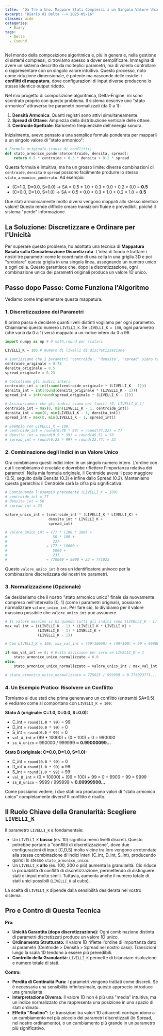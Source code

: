```yaml
---
title:  "Da Tre a Uno: Mappare Stati Complessi a un Singolo Valore Unico (Senza Conflitti!)"
excerpt: "Diario di Delta --> 2025-05-16"
classes: wide
categories:
  - Diary
tags:
  - Delta
  - Csound
---
```


Nel mondo della composizione algoritmica e, più in generale, nella gestione di sistemi complessi, ci troviamo spesso a dover semplificare. Immagina di avere un sistema descritto da molteplici parametri, ma di volerlo controllare o rappresentare con un singolo valore intuitivo. Questo processo, noto come riduzione dimensionale, è potente ma nasconde delle insidie: i **conflitti di mappatura**, dove configurazioni di input diverse producono lo stesso identico output ridotto.

Nel mio progetto di composizione algoritmica, Delta-Engine, mi sono scontrato proprio con questo problema. Il sistema descrive uno "stato armonico" attraverso tre parametri normalizzati (da 0 a 1):

1.  **Densità Armonica**: Quanti registri sono attivi simultaneamente.
2.  **Spread di Ottave**: Ampiezza della distribuzione verticale delle ottave.
3.  **Centroide Spettrale**: Baricentro frequenziale dell'energia sonora.

Inizialmente, avevo pensato a una semplice formula ponderata per mapparli a un singolo valore di "stato armonico":

```python
# Formula originale (causa di conflitti)
def stato_armonico_ponderato(centroide, densita, spread):
    return 0.5 * centroide + 0.3 * densita + 0.2 * spread
```

Questa formula è intuitiva, ma ha un grosso limite: diverse combinazioni di `centroide`, `densita` e `spread` possono facilmente produrre lo stesso `stato_armonico_ponderato`. Ad esempio:

*   (C=1.0, D=0.0, S=0.0) -> SA = 0.5 * 1.0 + 0.3 * 0.0 + 0.2 * 0.0 = **0.5**
*   (C=0.0, D=1.0, S=1.0) -> SA = 0.5 * 0.0 + 0.3 * 1.0 + 0.2 * 1.0 = **0.5**

Due stati armonicamente molto diversi vengono mappati allo stesso identico valore! Questo rende difficile creare transizioni fluide e prevedibili, poiché il sistema "perde" informazione.

## La Soluzione: Discretizzare e Ordinare per l'Unicità

Per superare questo problema, ho adottato una tecnica di **Mappatura Basata sulla Concatenazione Discretizzata**. L'idea di fondo è trattare i nostri tre parametri come le coordinate di una cella in una griglia 3D e poi "srotolare" questa griglia in una singola linea, assegnando un numero unico a ogni cella. Questo garantisce che, dopo la discretizzazione, ogni combinazione unica dei parametri originali produca un valore 1D unico.

## Passo dopo Passo: Come Funziona l'Algoritmo

Vediamo come implementare questa mappatura.

### 1. Discretizzazione dei Parametri

Il primo passo è decidere quanti livelli distinti vogliamo per ogni parametro. Chiamiamo questo numero `LIVELLI_K`. Se `LIVELLI_K = 100`, ogni parametro (che varia da 0 a 1) verrà mappato a un indice intero da 0 a 99.

```python
import numpy as np # O math.round per scalari

LIVELLI_K = 100 # Numero di livelli di discretizzazione

# Ipotizziamo che i parametri 'centroide', 'densita', 'spread' siano tra 0 e 1
centroide_originale = 0.78
densita_originale = 0.5
spread_originale = 0.23

# Calcoliamo gli indici interi
centroide_int = int(round(centroide_originale * (LIVELLI_K - 1)))
densita_int = int(round(densita_originale * (LIVELLI_K - 1)))
spread_int = int(round(spread_originale * (LIVELLI_K - 1)))

# Assicuriamoci che gli indici siano nei limiti [0, LIVELLI_K-1]
centroide_int = max(0, min(LIVELLI_K - 1, centroide_int))
densita_int = max(0, min(LIVELLI_K - 1, densita_int))
spread_int = max(0, min(LIVELLI_K - 1, spread_int))

# Esempio con LIVELLI_K = 100:
# centroide_int = round(0.78 * 99) = round(77.22) = 77
# densita_int = round(0.5 * 99) = round(49.5) = 50
# spread_int = round(0.23 * 99) = round(22.77) = 23
```

### 2. Combinazione degli Indici in un Valore Unico

Ora combiniamo questi indici interi in un singolo numero intero. L'ordine con cui li combiniamo è cruciale e dovrebbe riflettere l'importanza relativa dei parametri. Nella mia formula originale, il Centroide aveva il peso maggiore (0.5), seguito dalla Densità (0.3) e infine dallo Spread (0.2). Manteniamo questa gerarchia: il Centroide sarà la cifra più significativa.

```python
# Continuando l'esempio precedente (LIVELLI_K = 100)
# centroide_int = 77
# densita_int = 50
# spread_int = 23

valore_unico_int = (centroide_int * (LIVELLI_K * LIVELLI_K) +
                    densita_int * LIVELLI_K +
                    spread_int)

# valore_unico_int = (77 * (100 * 100) + 
#                     50 * 100 + 
#                     23)
#                  = (77 * 10000 + 
#                     5000 + 
#                     23)
#                  = 770000 + 5000 + 23 = 775023
```
Questo `valore_unico_int` è ora un identificatore univoco per la combinazione discretizzata dei nostri tre parametri.

### 3. Normalizzazione (Opzionale)

Se desideriamo che il nostro "stato armonico unico" finale sia nuovamente compreso nell'intervallo [0, 1] (come i parametri originali), possiamo normalizzare `valore_unico_int`. Per fare ciò, lo dividiamo per il valore massimo possibile che `valore_unico_int` può assumere.

```python
# Il valore massimo si ha quando tutti gli indici sono (LIVELLI_K - 1)
max_val_int = ((LIVELLI_K - 1) * (LIVELLI_K * LIVELLI_K) +
               (LIVELLI_K - 1) * LIVELLI_K +
               (LIVELLI_K - 1))

# Con LIVELLI_K = 100, max_val_int = (99*10000) + (99*100) + 99 = 990000 + 9900 + 99 = 999999

if max_val_int == 0: # Evita divisione per zero se LIVELLI_K = 1
    stato_armonico_unico_normalizzato = 0.0
else:
    stato_armonico_unico_normalizzato = valore_unico_int / max_val_int

# stato_armonico_unico_normalizzato = 775023 / 999999 ≈ 0.775023775...
```

### 4. Un Esempio Pratico: Risolvere un Conflitto

Torniamo ai due stati che prima generavano un conflitto (entrambi SA=0.5) e vediamo come si comportano con `LIVELLI_K = 100`:

**Stato A (originale: C=1.0, D=0.0, S=0.0):**
*   C_int = `round(1.0 * 99)` = 99
*   D_int = `round(0.0 * 99)` = 0
*   S_int = `round(0.0 * 99)` = 0
*   `val_A_int` = (99 * 10000) + (0 * 100) + 0 = 990000
*   `sa_A_unico` = 990000 / 999999 ≈ **0.99000099...**

**Stato B (originale: C=0.0, D=1.0, S=1.0):**
*   C_int = `round(0.0 * 99)` = 0
*   D_int = `round(1.0 * 99)` = 99
*   S_int = `round(1.0 * 99)` = 99
*   `val_B_int` = (0 * 10000) + (99 * 100) + 99 = 0 + 9900 + 99 = 9999
*   `sa_B_unico` = 9999 / 999999 ≈ **0.00999900...**

Come possiamo vedere, i due stati ora producono valori di "stato armonico unico" completamente diversi! Il conflitto è risolto.

## Il Ruolo Chiave della Granularità: Scegliere `LIVELLI_K`

Il parametro `LIVELLI_K` è fondamentale:
*   Un `LIVELLI_K` **basso** (es. 10) significa meno livelli discreti. Questo potrebbe portare a "conflitti di discretizzazione", dove due configurazioni di input (C,D,S) molto vicine tra loro vengono arrotondate alla stessa combinazione di indici interi (C_int, D_int, S_int), producendo quindi lo stesso `stato_armonico_unico`.
*   Un `LIVELLI_K` **alto** (es. 100, 200 o più) aumenta la granularità. Ciò riduce la probabilità di conflitti di discretizzazione, permettendo di distinguere stati di input molto simili. Tuttavia, aumenta anche il numero totale di stati unici possibili (`LIVELLI_K` al cubo).

La scelta di `LIVELLI_K` dipende dalla sensibilità desiderata nel vostro sistema.

## Pro e Contro di Questa Tecnica

**Pro:**
*   **Unicità Garantita (dopo discretizzazione):** Ogni combinazione distinta di parametri discretizzati produce un valore 1D unico.
*   **Ordinamento Strutturato:** Il valore 1D riflette l'ordine di importanza dato ai parametri (Centroide > Densità > Spread nel nostro caso). Transizioni lungo la scala 1D tendono a essere più prevedibili.
*   **Controllo della Granularità:** `LIVELLI_K` permette di bilanciare risoluzione e numero totale di stati.

**Contro:**
*   **Perdita di Continuità Pura:** I parametri vengono trattati come discreti. Se è necessaria una sensibilità infinitesimale, questo approccio introduce una granularità.
*   **Interpretazione Diversa:** Il valore 1D non è più una "media" intuitiva, ma un indice normalizzato che rappresenta una posizione in uno spazio di stati ordinato.
*   **Effetto "Scalino":** Le transizioni tra valori 1D adiacenti corrispondono a un cambiamento nel più piccolo dei parametri discretizzati (lo Spread, nel nostro ordinamento), o un cambiamento più grande in un parametro più significativo.

<div id="mappaturaArmonicaPlotlyChart" style="width:100%; height:900px;"></div>
<p><em> </em></p>

L'implementazione JavaScript completa per questa visualizzazione interattiva,
inclusa la logica per Plotly.js, è disponibile nel **[repository.]({{ site.github.repository_url }}/blob/master/assets/js/mappatura-armonica-chart.js)**

Sentiti libero di esplorarlo, modificarlo o trarne ispirazione per i tuoi progetti!

## Conclusione: Un Nuovo Livello di Controllo

La mappatura basata sulla concatenazione discretizzata offre un metodo robusto per convertire uno spazio multi-parametro in un singolo valore dimensionale, eliminando i conflitti inerenti a formule di proiezione più semplici come le medie ponderate. Sebbene introduca una discretizzazione, il controllo sulla granularità e l'ordinamento gerarchico dei parametri la rendono una tecnica preziosa per sistemi che richiedono transizioni prevedibili e una rappresentazione univoca degli stati.

Per il Delta-Engine, questo approccio ha significato poter definire e navigare lo spazio armonico con maggiore precisione e senza ambiguità.

Spero questa spiegazione vi sia utile per i vostri progetti!

## Appendice: Funzione Python Completa

Ecco una possibile implementazione della funzione in Python:

```python
import numpy as np # O import math per scalari

def calcola_stato_armonico_unico(centroide, densita, spread, livelli_k):
    """
    Calcola un valore di stato armonico unico mappando i parametri 3D discretizzati
    a uno spazio 1D. L'ordine di importanza è Centroide > Densità > Spread.
    I parametri di input (centroide, densita, spread) sono attesi nell'intervallo [0, 1].
    Restituisce un valore normalizzato [0, 1].
    """

    # Validazione input (semplificata per l'esempio, gestire scalari/array come necessario)
    params = [centroide, densita, spread]
    if not all(0 <= p <= 1 for p in params):
        raise ValueError("I parametri devono essere nell'intervallo [0, 1]")
    if not isinstance(livelli_k, int) or livelli_k < 1:
        raise ValueError("livelli_k deve essere un intero positivo.")

    # Discretizza ogni parametro
    # Usiamo np.round per coerenza con l'esempio, math.round per scalari puri
    centroide_int = int(np.round(centroide * (livelli_k - 1)))
    densita_int = int(np.round(densita * (livelli_k - 1)))
    spread_int = int(np.round(spread * (livelli_k - 1)))

    # Assicura che gli indici rimangano nell'intervallo [0, k-1]
    centroide_int = max(0, min(livelli_k - 1, centroide_int))
    densita_int = max(0, min(livelli_k - 1, densita_int))
    spread_int = max(0, min(livelli_k - 1, spread_int))

    # Combina gli indici in un valore intero unico
    valore_unico_int = (centroide_int * (livelli_k * livelli_k) +
                        densita_int * livelli_k +
                        spread_int)

    # Normalizza il valore nell'intervallo [0, 1]
    if livelli_k == 1: # Caso speciale per evitare divisione per zero e gestire output
        return 0.0
    
    max_val_int = ((livelli_k - 1) * (livelli_k * livelli_k) +
                   (livelli_k - 1) * livelli_k +
                   (livelli_k - 1))

    stato_armonico_normalizzato = valore_unico_int / max_val_int
    return stato_armonico_normalizzato

# Esempio d'uso:
# sa_test = calcola_stato_armonico_unico(0.78, 0.5, 0.23, livelli_k=100)
# print(f"Stato Armonico Unico Test: {sa_test}")
```

